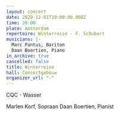 ```yaml
---
layout: concert
date: 2020-12-01T19:00:00.000Z
time: 20:00
place: Amsterdam
repertoire: Winterreise - F. Schubert
musicians: |-
  Marc Pantus, Bariton
  Daan Boertien, Piano
in_archive: true
cancelled: false
title: Winterreise
hall: Concertgebouw
organizer_url: "-"
---
```


CQC - Wasser

Marlen Korf, Sopraan
Daan Boertien, Pianist
